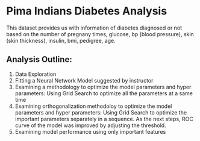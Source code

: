 # Pima Indians Diabetes Analysis
This dataset provides us with information of diabetes diagnosed or not based on the number of pregnany times, glucose, bp (blood pressure), skin (skin thickness), insulin, bmi, pedigree, age. 

## Analysis Outline:
1. Data Exploration
2. Fitting a Neural Network Model suggested by instructor
3. Examining a methodology to optimize the model parameters and hyper parameters: Using Grid Search to optimize all the parameters at a same time
4. Examining orthogonalization methodoloy to optimize the model parameters and hyper parameters: Using Grid Search to optimize the important parameters separately in a sequence. As the next steps, ROC curve of the model was improved by adjusting the threshold.
5. Examining model performance using only important features
